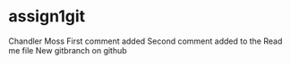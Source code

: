 # assign1git
Chandler Moss
First comment added 
Second comment added to the Read me file
New gitbranch on github 

